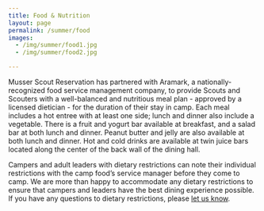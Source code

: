 ```yaml
---
title: Food & Nutrition
layout: page
permalink: /summer/food
images:
  - /img/summer/food1.jpg
  - /img/summer/food2.jpg

---
```


Musser Scout Reservation has partnered with Aramark, a nationally-recognized food service management company, to provide Scouts and Scouters with a well-balanced and nutritious meal plan - approved by a licensed dietician - for the duration of their stay in camp. Each meal includes a hot entree with at least one side; lunch and dinner also include a vegetable. There is a fruit and yogurt bar available at breakfast, and a salad bar at both lunch and dinner. Peanut butter and jelly are also available at both lunch and dinner. Hot and cold drinks are available at twin juice bars located along the center of the back wall of the dining hall.
 
Campers and adult leaders with dietary restrictions can note their individual restrictions with the camp food’s service manager before they come to camp. We are more than happy to accommodate any dietary restrictions to ensure that campers and leaders have the best dining experience possible. If you have any questions to dietary restrictions, please [let us know](/contact?subject=Food).
